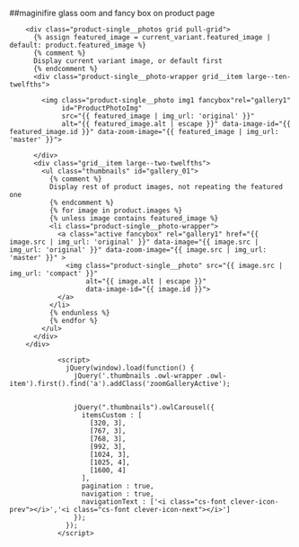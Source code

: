 ##maginifire glass oom and fancy box on product page

        <div class="product-single__photos grid pull-grid">
          {% assign featured_image = current_variant.featured_image | default: product.featured_image %}
          {% comment %}
          Display current variant image, or default first
          {% endcomment %}
          <div class="product-single__photo-wrapper grid__item large--ten-twelfths">

            <img class="product-single__photo img1 fancybox"rel="gallery1"
                 id="ProductPhotoImg"
                 src="{{ featured_image | img_url: 'original' }}"
                 alt="{{ featured_image.alt | escape }}" data-image-id="{{ featured_image.id }}" data-zoom-image="{{ featured_image | img_url: 'master' }}">

          </div>
          <div class="grid__item large--two-twelfths">
            <ul class="thumbnails" id="gallery_01">
              {% comment %}
              Display rest of product images, not repeating the featured one
              {% endcomment %}
              {% for image in product.images %}
              {% unless image contains featured_image %}
              <li class="product-single__photo-wrapper">
                <a class="active fancybox" rel="gallery1" href="{{ image.src | img_url: 'original' }}" data-image="{{ image.src | img_url: 'original' }}" data-zoom-image="{{ image.src | img_url: 'master' }}" >
                  <img class="product-single__photo" src="{{ image.src | img_url: 'compact' }}"
                       alt="{{ image.alt | escape }}"
                       data-image-id="{{ image.id }}">
                </a>
              </li>
              {% endunless %}
              {% endfor %}
            </ul>
          </div>
        </div>
 
<script type="text/javascript">
$(document).ready(function() {
$(".img1").elevateZoom({ gallery: 'gallery_01', cursor: 'pointer', galleryActiveClass: "active", scrollZoom : true });
$(".img1").bind("click", function(e) {
var ez = $('.img1').data('elevateZoom');
ez.closeAll();
$.fancybox(ez.getGalleryList());
return false;
});
   $('.thumbnails').on('click', 'a', function(e) {
    var $this = $(this);
    e.preventDefault();
    // Use EasyZoom's `swap` method
    ez.swap($this.data('zoom-image'), $this.attr('href'));
     $.fancybox(ez.getGalleryList());
return false;
  }); 
  });
  </script>
       
                <script>
                  jQuery(window).load(function() { 
                    jQuery('.thumbnails .owl-wrapper .owl-item').first().find('a').addClass('zoomGalleryActive');


                    jQuery(".thumbnails").owlCarousel({
                      itemsCustom : [
                        [320, 3],
                        [767, 3],
                        [768, 3],
                        [992, 3],
                        [1024, 3],
                        [1025, 4],
                        [1600, 4]
                      ],
                      pagination : true,
                      navigation : true,
                      navigationText : ['<i class="cs-font clever-icon-prev"></i>','<i class="cs-font clever-icon-next"></i>']
                    });
                  });
                </script>
